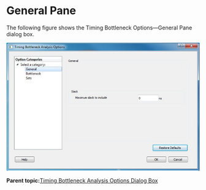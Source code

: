 # General Pane

The following figure shows the Timing Bottleneck Options—General Pane dialog box.

![???](GUID-86148F38-82E5-425B-9883-89CF2E344E2A-low.jpg "Timing Bottleneck Options—General Pane Dialog Box")

**Parent topic:**[Timing Bottleneck Analysis Options Dialog Box](GUID-05ED0374-C577-4F82-AAAB-331A31619D55.md)

